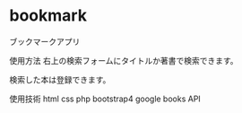 # bookmark
ブックマークアプリ

使用方法
右上の検索フォームにタイトルか著書で検索できます。

検索した本は登録できます。

使用技術
html
css 
php
bootstrap4
google books API


